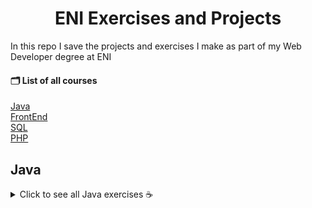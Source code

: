 <h1 align="center">ENI Exercises and Projects</h1>

In this repo I save the projects and exercises I make as part of my Web Developer degree at ENI

#### 🗂 List of all courses

[Java](#Java)  
[FrontEnd](#FrontEnd)  
[SQL](#SQL)  
[PHP](#PHP)  

## Java

<details>
<summary> Click to see all Java exercises ☕️ </summary>

**TP9 [Guest List](https://github.com/sheilaJava/eni-exercises/blob/main/java/GuestList/src/fr/eni/guestList/GuestList.java)** : 
Lets user add and remove guests from a guest list.
- ```break```

**TP8 [Aqua Poney](https://github.com/sheilaJava/eni-exercises/blob/main/java/AquaPoney/src/fr/eni/aquaPoney/AquaPoney.java)** : 
Mini game, a race of ponies in a pool, ponies move when user press the enter key

**TP7 [Word Shuffle](https://github.com/sheilaJava/eni-exercises/blob/main/java/WordShuffle/src/fr/eni/wordShuffle/WordShuffle.java)** : 
Gets a sentence from user and return the words with shuffled letters, except the words' first a and last letters.
- ```split()```, ```toCharArray()```
- ```Random()```, ```random.nextInt()```

**TP6 [Max Value](https://github.com/sheilaJava/eni-exercises/blob/main/java/MaxValue/src/MaxValue.java)** : 
Sorts two values.
- ```Math.max()```
- ```Integer.compare()```

**TP5 [Sissa's Chessboard](https://github.com/sheilaJava/eni-exercises/blob/main/java/SissaChessboard/src/fr/eni/sissaChessboard/SissaChessboard.java)** : 
Calculates sum of rice grains on Sissa's chessboard.

**TP4 [Prime Numbers](https://github.com/sheilaJava/eni-exercises/blob/main/java/PrimeNumbers/src/fr/eni/primeNumbers/PrimeNumbers.java)** : 
Finds and displays prime numbers up to a limit chosen by the user.

**TP3 [Checks](https://github.com/sheilaJava/eni-exercises/blob/main/java/Checks/src/fr/eni/checks/Checks.java)** : 
Takes checks user input, calculates sums, averages and sorts out bigger and smaller checks.

**TP2 [Payslip](https://github.com/sheilaJava/eni-exercises/blob/main/java/payslip/src/fr/eni/payslip/Payslip.java)** : 
Creates a simple payslip depending on the user hours worked, hourly rate etc.

**TP1 [Cooking Time](https://github.com/sheilaJava/eni-exercises/blob/main/java/CookingTime/src/fr/eni/cookingtime/CookingTime.java)** : 
Calculates the required cooking time depending on the chosen meat, its weight and how cooked the user wants it.
- ```equals()```
</details>